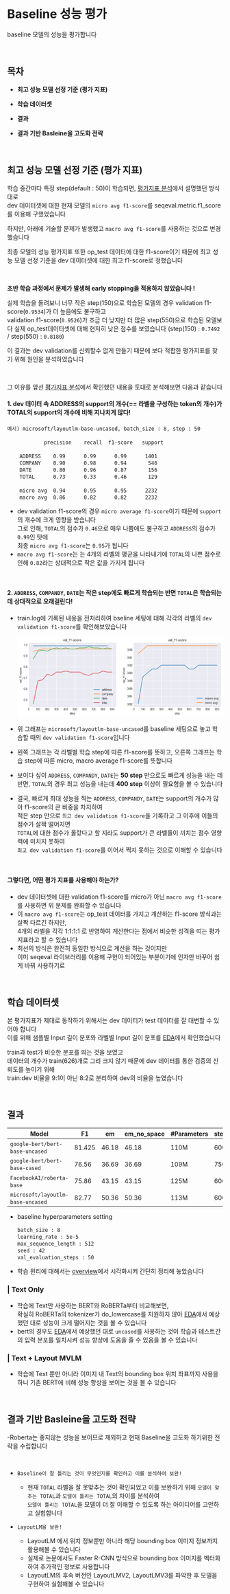 # Baseline 성능 평가
baseline 모델의 성능을 평가합니다

<br/>

## 목차
- **최고 성능 모델 선정 기준 (평가 지표)**

- **학습 데이터셋**
- **결과**
- **결과 기반 Basleine을 고도화 전략**

<br/>

## 최고 성능 모델 선정 기준 (평가 지표)

학습 중간마다 특정 step(default : 50)이 학습되면, [평가지표 분석](./metric.md)에서 설명했던 방식대로\
dev 데이터셋에 대한 현재 모델의 `micro avg f1-score`를 seqeval.metric.f1_score를 이용해 구했었습니다

하지만, 아래에 기술할 문제가 발생했고 `macro avg f1-score`를 사용하는 것으로 변경했습니다

최종 모델의 성능 평가지표 또한 op_test 데이터에 대한 f1-score이기 때문에 최고 성능 모델 선정 기준을 dev 데이터셋에 대한 최고 f1-score로 정했습니다

<br>

**초반 학습 과정에서 문제가 발생해 early stopping을 적용하지 않았습니다 !**

실제 학습을 돌려보니 
너무 작은 step(150)으로 학습된 모델의 경우 validation f1-score(`0.9534`)가 더 높음에도 불구하고\
validation f1-score(`0.9526`)가 조금 더 낮지만 더 많은 step(550)으로 학습된 모델보다 실제 op_test데이터셋에 대해 현저히 낮은 점수를 보였습니다 (step(150) : `0.7492` / step(550) : `0.8180`)

이 결과는 dev validation를 신뢰할수 없게 만들기 때문에 보다 적합한 평가지표를 찾기 위해 원인을 분석하였습니다

<br/>


그 이유를 앞선 [평가지표 분석](./metric.md)에서 확인했던 내용을 토대로 분석해보면 다음과 같습니다

 #### 1. dev 데이터 속 ADDRESS의 support의 개수(== 라벨을 구성하는 token의 개수)가 TOTAL의 support의 개수에 비해 지나치게 많다!
    
    예시) microsoft/layoutlm-base-uncased, batch_size : 8, step : 50

                precision    recall  f1-score   support

        ADDRESS    0.99      0.99      0.99      1401
        COMPANY    0.90      0.98      0.94       546
        DATE       0.80      0.96      0.87       156
        TOTAL      0.73      0.33      0.46       129

        micro avg  0.94      0.95      0.95      2232
        macro avg  0.86      0.82      0.82      2232


- dev validation f1-score의 경우 `micro average f1-score`이기 때문에 `support`의 개수에 크게 영향을 받습니다\
    그로 인해, `TOTAL`의 점수가 `0.46`으로 매우 나쁨에도 불구하고 `ADDRESS`의 점수가 `0.99`인 탓에\
    최종 `micro avg f1-score`는 `0.95`가 됩니다
- `macro avg f1-score`는 는 4개의 라벨의 평균을 나타내기에 `TOTAL`의 나쁜 점수로 인해 `0.82`라는 상대적으로 작은 값을 가지게 됩니다

<br/>

#### 2. `ADDRESS`, `COMPANDY`, `DATE`는 작은 step에도 빠르게 학습되는 반면 `TOTAL`은 학습되는데 상대적으로 오래걸린다!

- train.log에 기록된 내용을 전처리하여 bseline 세팅에 대해 각각의 라벨의 `dev validation f1-score`를 확인해보았습니다

    ![alt text](img/val_f1_score.png)

- 위 그래프는 `microsoft/layoutlm-base-uncased`를 baseline 세팅으로 놓고 학습할 때의 `dev validation f1-score`입니다
- 왼쪽 그래프는 각 라벨별 학습 step에 따른 f1-score를 뜻하고, 오른쪽 그래프는 학습 step에 따른 micro, macro average f1-score를 뜻합니다

- 보이다 싶이 `ADDRESS`, `COMPANDY`, `DATE`는 **50 step** 만으로도 빠르게 성능을 내는 데 반면, `TOTAL`의 경우 최고 성능을 내는데 **400 step** 이상이 필요함을 볼 수 있습니다
- 결국, 빠르게 최대 성능을 찍는 `ADDRESS`, `COMPANDY`, `DATE`는 support의 개수가 많아 f1-score의 큰 비중을 차지하여\
적은 step 만으로 `최고 dev validation f1-score`을 기록하고 그 이후에 이들의 점수가 살짝 떨어지면\
`TOTAL`에 대한 점수가 올랐다고 할 지라도 support가 큰 라벨들이 끼치는 점수 영향력에 미치지 못하여 \
`최고 dev validation f1-score`를 이어서 찍지 못하는 것으로 이해할 수 있습니다

<br/>

#### 그렇다면, 어떤 평가 지표를 사용해야 하는가?
- dev 데이터셋에 대한 validation f1-score를 micro가 아닌 `macro avg f1-score`를 사용하면 위 문제를 완화할 수 있습니다
- 이 `macro avg f1-score`는 op_test 데이터를 가지고 계산하는 f1-score 방식과는 살짝 다르긴 하지만,\
4개의 라벨을 각각 1:1:1:1 로 반영하여 계산한다는 점에서 비슷한 성격을 띠는 평가지표라고 할 수 있습니다
- 최선의 방식은 완전히 동일한 방식으로 계산을 하는 것이지만 \
이미 seqeval 라이브러리를 이용해 구현이 되어있는 부분이기에 인자만 바꾸어 쉽게 바꿔 사용하기로






<br/>

## 학습 데이터셋
본 평가지표가 제대로 동작하기 위해서는 dev 데이터가 test 데이터를 잘 대변할 수 있어야 합니다\
이를 위해 샘플별 Input 길이 분포와 라벨별 Input 길이 분포를 [EDA](./EDA.md)에서 확인했습니다

train과 test가 비슷한 분포를 띄는 것을 보였고\
데이터의 개수가 train(626)개로 그리 크지 않기 때문에 dev 데이터를 통한 검증의 신뢰도를 높이기 위해\
train:dev 비율을 9:1이 아닌 8:2로 분리하여 dev의 비율을 높였습니다




<br/>

## 결과

| Model | F1 | em | em_no_space | #Parameters | steps |
| --- | --- | --- | --- | --- | --- |
| `google-bert/bert-base-uncased` | 81.425 | 46.18 | 46.18 | 110M | 600 |
| `google-bert/bert-base-cased` | 76.56 | 36.69 | 36.69 | 109M | 750 |
| `FacebookAI/roberta-base` | 75.86 | 43.15 | 43.15 | 125M | 600 |
| `microsoft/layoutlm-base-uncased` | 82.77 | 50.36 | 50.36 | 113M | 600 |

- baseline hyperparameters setting

    ```
    batch_size : 8
    learning_rate : 5e-5
    max_sequence_length : 512
    seed : 42
    val_evaluation_steps : 50
    ```
- 학습 원리에 대해서는 [overview](./overview.md)에서 시각화시켜 간단히 정리해 놓았습니다

### | Text Only
- 학습에 Text만 사용하는 BERT와 RoBERTa부터 비교해보면, \
확실히 RoBERTa의 tokenizer가 do_lowercase를 지원하지 않아 [EDA](./EDA.md)에서 예상했던 대로 성능이 크게 떨어지는 것을 볼 수 있습니다
- bert의 경우도 [EDA](./EDA.md)에서 예상했던 대로 `uncased`를 사용하는 것이 학습과 테스트간의 입력 분포를 일치시켜 성능 향상에 도움을 줄 수 있음을 볼 수 있습니다

### | Text + Layout MVLM
- 학습에 Text 뿐만 아니라 이미지 내 Text의 bounding box 위치 좌표까지 사용을 하니 기존 BERT에 비해 성능 향상을 보이는 것을 볼 수 있습니다

<br/>

## 결과 기반 Basleine을 고도화 전략
-Roberta는 좋지않는 성능을 보이므로 제외하고 현재 Baseline을 고도화 하기위한 전략을 수립합니다

<br/>

- `Baseline이 잘 틀리는 것이 무엇인지를 확인하고 이를 분석하여 보완!`
    - 현재 `TOTAL` 라벨을 잘 못맞추는 것이 확인되었고 이를 보완하기 위해 `모델이 맞추는 TOTAL`과 `모델이 틀리는 TOTAL`의 차이를 분석하여\
    `모델이 틀리는 TOTAL`을 모델이 더 잘 이해할 수 있도록 하는 아이디어를 고안하고 실험합니다

- `LayoutLM을 보완!`
    - LayoutLM 에서 위치 정보뿐만 아니라 해당 bounding box 이미지 정보까지 활용해볼 수 있습니다
    - 실제로 논문에서도 Faster R-CNN 방식으로 bounding box 이미지를 벡터화하여 추가적인 정보로 사용합니다
    - LayoutLM의 후속 버전인 LayoutLMV2, LayoutLMV3를 파악한 후 모델을 구현하여 실험해볼 수 있습니다
    